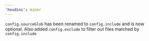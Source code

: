```yaml
---
'houdini': minor
---
```


`config.sourceGlob` has been renamed to `config.include` and is now optional. Also added `config.exclude` to filter out files matched by `config.include`
